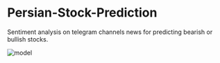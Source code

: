 # Persian-Stock-Prediction
Sentiment analysis on telegram channels news for predicting bearish or bullish stocks.

![model](https://user-images.githubusercontent.com/34792714/146663666-f83ea46b-0676-4a97-b337-77dd2465a488.png)
